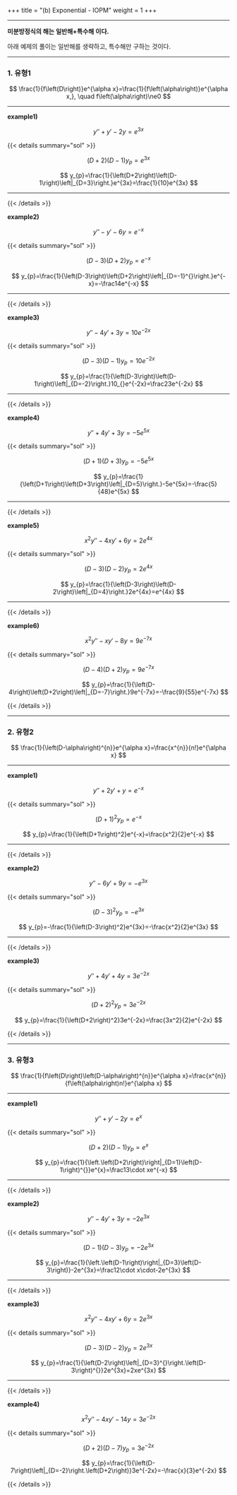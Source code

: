 +++
title = "(b) Exponential - IOPM"
weight = 1
+++

---

**미분방정식의 해는 일반해+특수해 이다.**

아래 예제의 풀이는 일반해를 생략하고, 특수해만 구하는 것이다. 

---

### 1. 유형1

$$
\frac{1}{f\left(D\right)}e^{\alpha x}=\frac{1}{f\left(\alpha\right)}e^{\alpha x,}, \quad f\left(\alpha\right)\ne0
$$

<hr>

**example1)**

$$
y''+y'-2y=e^{3x}
$$

{{< details summary="sol" >}}

$$
\left(D+2\right)\left(D-1\right)y_{p}=e^{3x}
$$

$$
y_{p}=\frac{1}{\left(D+2\right)\left(D-1\right)\left|_{D=3}\right.}e^{3x}=\frac{1}{10}e^{3x}
$$

<hr>

{{< /details >}}

**example2)**

$$
y''-y'-6y=e^{-x}
$$

{{< details summary="sol" >}}

$$
\left(D-3\right)\left(D+2\right)y_{p}=e^{-x}
$$

$$
y_{p}=\frac{1}{\left(D-3\right)\left(D+2\right)\left|_{D=-1}^{}\right.}e^{-x}=-\frac14e^{-x}
$$

<hr>

{{< /details >}}

**example3)**

$$
y''-4y'+3y=10e^{-2x}
$$

{{< details summary="sol" >}}

$$
\left(D-3\right)\left(D-1\right)y_{p}=10e^{-2x}
$$

$$
y_{p}=\frac{1}{\left(D-3\right)\left(D-1\right)\left|_{D=-2}\right.}10_{}e^{-2x}=\frac23e^{-2x}
$$

<hr>

{{< /details >}}

**example4)**

$$
y''+4y'+3y=-5e^{5x}
$$

{{< details summary="sol" >}}

$$
\left(D+1\right)\left(D+3\right)y_{p}=-5e^{5x}
$$

$$
y_{p}=\frac{1}{\left(D+1\right)\left(D+3\right)\left|_{D=5}\right.}-5e^{5x}=-\frac{5}{48}e^{5x}
$$

<hr>

{{< /details >}}

**example5)**

$$
x^2y''-4xy'+6y=2e^{4x}
$$

{{< details summary="sol" >}}

$$
\left(D-3\right)\left(D-2\right)y_{p}=2e^{4x} 
$$

$$
y_{p}=\frac{1}{\left(D-3\right)\left(D-2\right)\left|_{D=4}\right.}2e^{4x}=e^{4x}
$$

<hr>

{{< /details >}}

**example6)**

$$
x^2y''-xy'-8y=9e^{-7x}
$$

{{< details summary="sol" >}}

$$
\left(D-4\right)\left(D+2\right)y_{p}=9e^{-7x} 
$$

$$
y_{p}=\frac{1}{\left(D-4\right)\left(D+2\right)\left|_{D=-7}\right.}9e^{-7x}=-\frac{9}{55}e^{-7x}
$$

{{< /details >}}

---

### 2. 유형2

$$
\frac{1}{\left(D-\alpha\right)^{n}}e^{\alpha x}=\frac{x^{n}}{n!}e^{\alpha x}
$$

<hr>

**example1)**

$$
y''+2y'+y=e^{-x}
$$

{{< details summary="sol" >}}

$$
\left(D+1\right)^2y_{p}=e^{-x}
$$

$$
y_{p}=\frac{1}{\left(D+1\right)^2}e^{-x}=\frac{x^2}{2}e^{-x}
$$

<hr>

{{< /details >}}


**example2)**

$$
y''-6y'+9y=-e^{3x}
$$

{{< details summary="sol" >}}

$$
\left(D-3\right)^2y_{p}=-e^{3x}
$$

$$
y_{p}=-\frac{1}{\left(D-3\right)^2}e^{3x}=-\frac{x^2}{2}e^{3x}
$$

<hr>

{{< /details >}}

**example3)**

$$
y''+4y'+4y=3e^{-2x}
$$

{{< details summary="sol" >}}

$$
\left(D+2\right)^2y_{p}=3e^{-2x} 
$$

$$
y_{p}=\frac{1}{\left(D+2\right)^2}3e^{-2x}=\frac{3x^2}{2}e^{-2x}
$$

{{< /details >}}

---

### 3. 유형3

$$
\frac{1}{f\left(D\right)\left(D-\alpha\right)^{n}}e^{\alpha x}=\frac{x^{n}}{f\left(\alpha\right)n!}e^{\alpha x}
$$

<hr>

**example1)**

$$
y''+y'-2y=e^{x}
$$

{{< details summary="sol" >}}

$$
\left(D+2\right)\left(D-1\right)y_{p}=e^{x} 
$$

$$
y_{p}=\frac{1}{\left.\left(D+2\right)\right|_{D=1}\left(D-1\right)^{}}e^{x}=\frac13\cdot xe^{-x}
$$

<hr>

{{< /details >}}

**example2)**

$$
y''-4y'+3y=-2e^{3x}
$$

{{< details summary="sol" >}}

$$
\left(D-1\right)\left(D-3\right)y_{p}=-2e^{3x} 
$$

$$
y_{p}=\frac{1}{\left.\left(D-1\right)\right|_{D=3}\left(D-3\right)}-2e^{3x}=\frac12\cdot x\cdot-2e^{3x}
$$

<hr>

{{< /details >}}

**example3)**

$$
x^2y''-4xy'+6y=2e^{3x}
$$

{{< details summary="sol" >}}

$$
\left(D-3\right)\left(D-2\right)y_{p}=2e^{3x} 
$$

$$
y_{p}=\frac{1}{\left(D-2\right)\left|_{D=3}^{}\right.\left(D-3\right)^{}}2e^{3x}=2xe^{3x}
$$

<hr>

{{< /details >}}

**example4)**

$$
x^2y''-4xy'-14y=3e^{-2x}
$$

{{< details summary="sol" >}}

$$
\left(D+2\right)\left(D-7\right)y_{p}=3e^{-2x} 
$$

$$
y_{p}=\frac{1}{\left(D-7\right)\left|_{D=-2}\right.\left(D+2\right)}3e^{-2x}=-\frac{x}{3}e^{-2x}
$$

{{< /details >}}